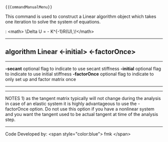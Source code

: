 ```{=mediawiki}
{{CommandManualMenu}}
```
This command is used to construct a Linear algorithm object which takes
one iteration to solve the system of equations.

:   \<math\> \\Delta U = - K\^{-1}R(U),\\!\</math\>

  ---------------------------------------------------
  **algorithm Linear \<-initial\> \<-factorOnce\>**
  ---------------------------------------------------

  ----------------- -----------------------------------------------------------------
  **-secant**       optional flag to indicate to use secant stiffness
  **-initial**      optional flag to indicate to use initial stiffness
  **-factorOnce**   optional flag to indicate to only set up and factor matrix once
  ----------------- -----------------------------------------------------------------

------------------------------------------------------------------------

NOTES 1) as the tangent matrix typically will not change during the
analysis in case of an elastic system it is highly advantageous to use
the -factorOnce option. Do not use this option if you have a nonlinear
system and you want the tangent used to be actual tangent at time of the
analysis step.

------------------------------------------------------------------------

Code Developed by: \<span style=\"color:blue\"\> fmk \</span\>
